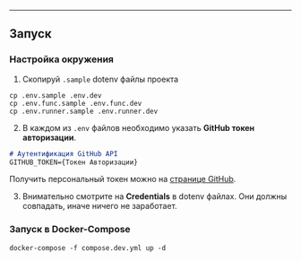 
----

## Запуск

### Настройка окружения

1. Скопируй `.sample` dotenv файлы проекта

```shell
cp .env.sample .env.dev
cp .env.func.sample .env.func.dev
cp .env.runner.sample .env.runner.dev
```

2. В каждом из `.env` файлов необходимо указать **GitHub токен авторизации**.  

```markdown
# Аутентификация GitHub API
GITHUB_TOKEN={Токен Авторизации}
```
Получить персональный токен можно на [странице GitHub](https://github.com/settings/tokens).

3. Внимательно смотрите на **Credentials** в dotenv файлах. Они должны совпадать, иначе ничего не заработает.

### Запуск в Docker-Compose

```shell
docker-compose -f compose.dev.yml up -d
```

